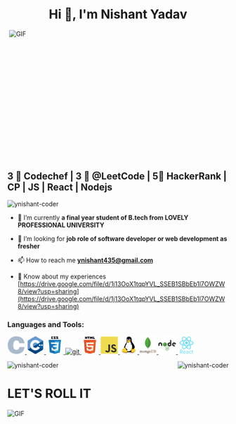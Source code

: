 <h1 align="center">Hi 👋, I'm Nishant Yadav</h1> 
<img align="right" alt="GIF" src="https://github.com/arsentieva/arsentieva/blob/main/code.gif?raw=true" width="500" height="320" />

## 3 🌟 Codechef | 3 🌟 @LeetCode | 5🌟 HackerRank | CP | JS | React | Nodejs
<p align="left"> <img src="https://komarev.com/ghpvc/?username=ynishant-coder&label=Profile%20views&color=0e75b6&style=flat" alt="ynishant-coder" /> </p>

- 🌱 I’m currently **a final year student of B.tech from LOVELY PROFESSIONAL UNIVERSITY**

- 🤝 I’m looking for **job role of software developer or web development as fresher**

- 📫 How to reach me **ynishant435@gmail.com**

- 📄 Know about my experiences [https://drive.google.com/file/d/1j13OoX1tqpYVL_SSEB1SBbEb1l7OWZW8/view?usp=sharing](https://drive.google.com/file/d/1j13OoX1tqpYVL_SSEB1SBbEb1l7OWZW8/view?usp=sharing)


<h3 align="left">Languages and Tools:</h3>
<p align="left"> <a href="https://www.cprogramming.com/" target="_blank"> <img src="https://raw.githubusercontent.com/devicons/devicon/master/icons/c/c-original.svg" alt="c" width="40" height="40"/> </a> <a href="https://www.w3schools.com/cpp/" target="_blank"> <img src="https://raw.githubusercontent.com/devicons/devicon/master/icons/cplusplus/cplusplus-original.svg" alt="cplusplus" width="40" height="40"/> </a> <a href="https://www.w3schools.com/css/" target="_blank"> <img src="https://raw.githubusercontent.com/devicons/devicon/master/icons/css3/css3-original-wordmark.svg" alt="css3" width="40" height="40"/> </a> <a href="https://git-scm.com/" target="_blank"> <img src="https://www.vectorlogo.zone/logos/git-scm/git-scm-icon.svg" alt="git" width="40" height="40"/> </a> <a href="https://www.w3.org/html/" target="_blank"> <img src="https://raw.githubusercontent.com/devicons/devicon/master/icons/html5/html5-original-wordmark.svg" alt="html5" width="40" height="40"/> </a> <a href="https://developer.mozilla.org/en-US/docs/Web/JavaScript" target="_blank"> <img src="https://raw.githubusercontent.com/devicons/devicon/master/icons/javascript/javascript-original.svg" alt="javascript" width="40" height="40"/> </a> <a href="https://www.linux.org/" target="_blank"> <img src="https://raw.githubusercontent.com/devicons/devicon/master/icons/linux/linux-original.svg" alt="linux" width="40" height="40"/> </a> <a href="https://www.mongodb.com/" target="_blank"> <img src="https://raw.githubusercontent.com/devicons/devicon/master/icons/mongodb/mongodb-original-wordmark.svg" alt="mongodb" width="40" height="40"/> </a> <a href="https://nodejs.org" target="_blank"> <img src="https://raw.githubusercontent.com/devicons/devicon/master/icons/nodejs/nodejs-original-wordmark.svg" alt="nodejs" width="40" height="40"/> </a> <a href="https://reactjs.org/" target="_blank"> <img src="https://raw.githubusercontent.com/devicons/devicon/master/icons/react/react-original-wordmark.svg" alt="react" width="40" height="40"/> </a> </p>

<p><img align="left" src="https://github-readme-stats.vercel.app/api/top-langs?username=ynishant-coder&show_icons=true&locale=en&layout=compact" alt="ynishant-coder" /></p>

<p>&nbsp;<img align="right" src="https://github-readme-stats.vercel.app/api?username=ynishant-coder&show_icons=true&locale=en" alt="ynishant-coder" /></p>

<h1> LET'S ROLL IT</h1>
<img align="center" alt="GIF" src="https://github.com/arsentieva/arsentieva/blob/main/coder.gif?raw=true" width="700" height="320" />
